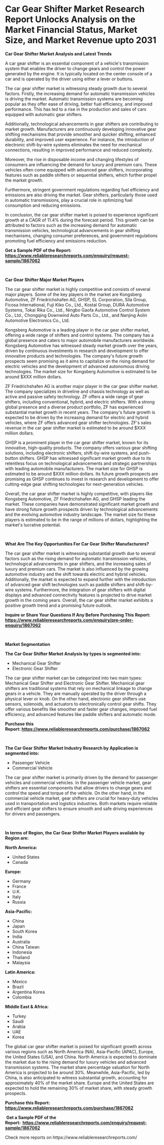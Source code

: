 <p><h1>Car Gear Shifter Market Research Report Unlocks Analysis on the Market Financial Status, Market Size, and Market Revenue upto 2031</h1></p><p><strong>Car Gear Shifter Market Analysis and Latest Trends</strong></p>
<p><p>A car gear shifter is an essential component of a vehicle's transmission system that enables the driver to change gears and control the power generated by the engine. It is typically located on the center console of a car and is operated by the driver using either a lever or buttons.</p><p>The car gear shifter market is witnessing steady growth due to several factors. Firstly, the increasing demand for automatic transmission vehicles is driving the market. Automatic transmission systems are becoming popular as they offer ease of driving, better fuel efficiency, and improved performance. This has led to a rise in the production and sales of cars equipped with automatic gear shifters.</p><p>Additionally, technological advancements in gear shifters are contributing to market growth. Manufacturers are continuously developing innovative gear shifting mechanisms that provide smoother and quicker shifting, enhanced durability, and improved user experience. For instance, the introduction of electronic shift-by-wire systems eliminates the need for mechanical connections, resulting in improved performance and reduced complexity.</p><p>Moreover, the rise in disposable income and changing lifestyles of consumers are influencing the demand for luxury and premium cars. These vehicles often come equipped with advanced gear shifters, incorporating features such as paddle shifters or sequential shifters, which further propel the market growth.</p><p>Furthermore, stringent government regulations regarding fuel efficiency and emissions are also driving the market. Gear shifters, particularly those used in automatic transmissions, play a crucial role in optimizing fuel consumption and reducing emissions.</p><p>In conclusion, the car gear shifter market is poised to experience significant growth at a CAGR of 11.4% during the forecast period. This growth can be attributed to factors such as the increasing demand for automatic transmission vehicles, technological advancements in gear shifting mechanisms, changing consumer preferences, and government regulations promoting fuel efficiency and emissions reduction.</p></p>
<p><strong>Get a Sample PDF of the Report:&nbsp; <a href="https://www.reliableresearchreports.com/enquiry/request-sample/1867062">https://www.reliableresearchreports.com/enquiry/request-sample/1867062</a></strong></p>
<p>&nbsp;</p>
<p><strong>Car Gear Shifter Major Market Players</strong></p>
<p><p>The car gear shifter market is highly competitive and consists of several major players. Some of the key players in the market are Kongsberg Automotive, ZF Friedrichshafen AG, GHSP, SL Corporation, Sila Group, Ficosa International, Fuji Kiko Co., Ltd., Kostal Group, DURA Automotive Systems, Tokai Rika Co., Ltd., Ningbo Gaofa Automotive Control System Co., Ltd., Chongqing Downwind Auto Parts Co., Ltd., and Nanjing Aolin Automotive Electronics Co., Ltd.</p><p>Kongsberg Automotive is a leading player in the car gear shifter market, offering a wide range of shifters and control systems. The company has a global presence and caters to major automobile manufacturers worldwide. Kongsberg Automotive has witnessed steady market growth over the years, driven by continuous investments in research and development to offer innovative products and technologies. The company's future growth prospects seem promising as it aims to capitalize on the rising demand for electric vehicles and the development of advanced autonomous driving technologies. The market size for Kongsberg Automotive is estimated to be around $XXX million dollars.</p><p>ZF Friedrichshafen AG is another major player in the car gear shifter market. The company specializes in driveline and chassis technology as well as active and passive safety technology. ZF offers a wide range of gear shifters, including conventional, hybrid, and electric shifters. With a strong global presence and a diverse product portfolio, ZF has experienced substantial market growth in recent years. The company's future growth is expected to be driven by the increasing demand for electric and hybrid vehicles, where ZF offers advanced gear shifter technologies. ZF's sales revenue in the car gear shifter market is estimated to be around $XXX million dollars.</p><p>GHSP is a prominent player in the car gear shifter market, known for its innovative, high-quality products. The company offers various gear shifting solutions, including electronic shifters, shift-by-wire systems, and push-button shifters. GHSP has witnessed significant market growth due to its relentless focus on technological advancements and strategic partnerships with leading automobile manufacturers. The market size for GHSP is estimated to be around $XXX million dollars. Its future growth prospects are promising as GHSP continues to invest in research and development to offer cutting-edge gear shifting technologies for next-generation vehicles.</p><p>Overall, the car gear shifter market is highly competitive, with players like Kongsberg Automotive, ZF Friedrichshafen AG, and GHSP leading the market. These companies have demonstrated significant market growth and have strong future growth prospects driven by technological advancements and the evolving automotive industry landscape. The market size for these players is estimated to be in the range of millions of dollars, highlighting the market's lucrative potential.</p></p>
<p>&nbsp;</p>
<p><strong>What Are The Key Opportunities For Car Gear Shifter Manufacturers?</strong></p>
<p><p>The car gear shifter market is witnessing substantial growth due to several factors such as the rising demand for automatic transmission vehicles, technological advancements in gear shifters, and the increasing sales of luxury and premium cars. The market is also influenced by the growing automotive industry and the shift towards electric and hybrid vehicles. Additionally, the market is expected to expand further with the introduction of advanced gear shift technologies such as paddle shifters and shift-by-wire systems. Furthermore, the integration of gear shifters with digital displays and advanced connectivity features is projected to drive market growth in the coming years. Overall, the car gear shifter market exhibits a positive growth trend and a promising future outlook.</p></p>
<p><strong>Inquire or Share Your Questions If Any Before Purchasing This Report: <a href="https://www.reliableresearchreports.com/enquiry/pre-order-enquiry/1867062">https://www.reliableresearchreports.com/enquiry/pre-order-enquiry/1867062</a></strong></p>
<p>&nbsp;</p>
<p><strong>Market Segmentation</strong></p>
<p><strong>The Car Gear Shifter Market Analysis by types is segmented into:</strong></p>
<p><ul><li>Mechanical Gear Shifter</li><li>Electronic Gear Shifter</li></ul></p>
<p><p>The car gear shifter market can be categorized into two main types: Mechanical Gear Shifter and Electronic Gear Shifter. Mechanical gear shifters are traditional systems that rely on mechanical linkage to change gears in a vehicle. They are manually operated by the driver through a physical lever or knob. On the other hand, electronic gear shifters use sensors, solenoids, and actuators to electronically control gear shifts. They offer various benefits like smoother and faster gear changes, improved fuel efficiency, and advanced features like paddle shifters and automatic mode.</p></p>
<p><strong>Purchase this Report:&nbsp;<a href="https://www.reliableresearchreports.com/purchase/1867062">https://www.reliableresearchreports.com/purchase/1867062</a></strong></p>
<p>&nbsp;</p>
<p><strong>The Car Gear Shifter Market Industry Research by Application is segmented into:</strong></p>
<p><ul><li>Passenger Vehicle</li><li>Commercial Vehicle</li></ul></p>
<p><p>The car gear shifter market is primarily driven by the demand for passenger vehicles and commercial vehicles. In the passenger vehicle market, gear shifters are essential components that allow drivers to change gears and control the speed and torque of the vehicle. On the other hand, in the commercial vehicle market, gear shifters are crucial for heavy-duty vehicles used in transportation and logistics industries. Both markets require reliable and efficient gear shifters to ensure smooth and safe driving experiences for drivers and passengers.</p></p>
<p>&nbsp;</p>
<p><strong>In terms of Region, the Car Gear Shifter Market Players available by Region are:</strong></p>
<p>
    <p> <strong> North America: </strong>
        <ul>
            <li>United States</li>
            <li>Canada</li>
        </ul>
        </p> 
    <p> <strong> Europe: </strong>
        <ul>
            <li>Germany</li>
            <li>France</li>
            <li>U.K.</li>
            <li>Italy</li>
            <li>Russia</li>
        </ul>
        </p> 
    <p> <strong> Asia-Pacific: </strong>
        <ul>
            <li>China</li>
            <li>Japan</li>
            <li>South Korea</li>
            <li>India</li>
            <li>Australia</li>
            <li>China Taiwan</li>
            <li>Indonesia</li>
            <li>Thailand</li>
            <li>Malaysia</li>
        </ul>
        </p> 
    <p> <strong> Latin America: </strong>
        <ul>
            <li>Mexico</li>
            <li>Brazil</li>
            <li>Argentina Korea</li>
            <li>Colombia</li>
        </ul>
        </p> 
    <p> <strong> Middle East & Africa: </strong>
        <ul>
            <li>Turkey</li>
            <li>Saudi</li>
            <li>Arabia</li>
            <li>UAE</li>
            <li>Korea</li>
        </ul>
    </p>
    </p>
<p><p>The global car gear shifter market is poised for significant growth across various regions such as North America (NA), Asia-Pacific (APAC), Europe, the United States (USA), and China. North America is expected to dominate the market due to the rising demand for luxury vehicles and advanced transmission systems. The market share percentage valuation for North America is projected to be around 30%. Meanwhile, Asia-Pacific, led by China, is also anticipated to witness substantial growth, accounting for approximately 40% of the market share. Europe and the United States are expected to hold the remaining 30% of market share, with steady growth prospects.</p></p>
<p><strong>Purchase this Report: <a href="https://www.reliableresearchreports.com/purchase/1867062">https://www.reliableresearchreports.com/purchase/1867062</a></strong></p>
<p>&nbsp;<strong>Get a Sample PDF of the Report:&nbsp;&nbsp;<a href="https://www.reliableresearchreports.com/enquiry/request-sample/1867062">https://www.reliableresearchreports.com/enquiry/request-sample/1867062</a></strong></p>
<p><strong></strong></p>
<p>Check more reports on https://www.reliableresearchreports.com/</p>